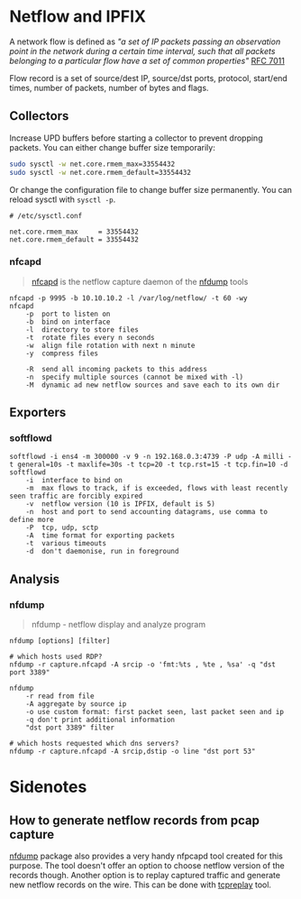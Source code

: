 # Netflow and IPFIX

A network flow is defined as *"a set of IP packets passing an 
observation point in the network during a certain time 
interval, such that all packets belonging to a particular
flow have a set of common properties"* [RFC 7011](https://tools.ietf.org/html/rfc7011)

Flow record is a set of source/dest IP, source/dst ports,
protocol, start/end times, number of packets, number of bytes
and flags.

## Collectors

Increase UPD buffers before starting a collector to prevent dropping
packets. You can either change buffer size temporarily:

```bash
sudo sysctl -w net.core.rmem_max=33554432
sudo sysctl -w net.core.rmem_default=33554432
```

Or change the configuration file to change buffer
size permanently. You can reload sysctl with `sysctl -p`.

```
# /etc/sysctl.conf

net.core.rmem_max     = 33554432
net.core.rmem_default = 33554432
```

### nfcapd

> [nfcapd](http://manpages.ubuntu.com/manpages/focal/man1/nfcapd.1.html) 
> is the netflow capture daemon of the [nfdump](https://github.com/phaag/nfdump) tools

```
nfcapd -p 9995 -b 10.10.10.2 -l /var/log/netflow/ -t 60 -wy
nfcapd 
    -p  port to listen on
    -b  bind on interface
    -l  directory to store files
    -t  rotate files every n seconds
    -w  align file rotation with next n minute
    -y  compress files

    -R  send all incoming packets to this address
    -n  specify multiple sources (cannot be mixed with -l)
    -M  dynamic ad new netflow sources and save each to its own dir
```

## Exporters

### softflowd

```
softflowd -i ens4 -m 300000 -v 9 -n 192.168.0.3:4739 -P udp -A milli -t general=10s -t maxlife=30s -t tcp=20 -t tcp.rst=15 -t tcp.fin=10 -d
softflowd
    -i  interface to bind on
    -m  max flows to track, if is exceeded, flows with least recently seen traffic are forcibly expired
    -v  netflow version (10 is IPFIX, default is 5)
    -n  host and port to send accounting datagrams, use comma to define more
    -P  tcp, udp, sctp
    -A  time format for exporting packets
    -t  various timeouts
    -d  don't daemonise, run in foreground
```

## Analysis

### nfdump

> nfdump - netflow display and analyze program

```
nfdump [options] [filter]

# which hosts used RDP?
nfdump -r capture.nfcapd -A srcip -o 'fmt:%ts , %te , %sa' -q "dst port 3389"

nfdump
    -r read from file
    -A aggregate by source ip
    -o use custom format: first packet seen, last packet seen and ip
    -q don't print additional information
    "dst port 3389" filter

# which hosts requested which dns servers?
nfdump -r capture.nfcapd -A srcip,dstip -o line "dst port 53"
```

# Sidenotes

## How to generate netflow records from pcap capture

[nfdump](https://github.com/phaag/nfdump) package also provides a very handy
nfpcapd tool created for this purpose. The tool doesn't offer an option to
choose netflow version of the records though. Another option is to replay
captured traffic and generate new netflow records on the wire. This can be done with
[tcpreplay](http://manpages.ubuntu.com/manpages/hirsute/man1/tcpreplay.1.html)
tool.

